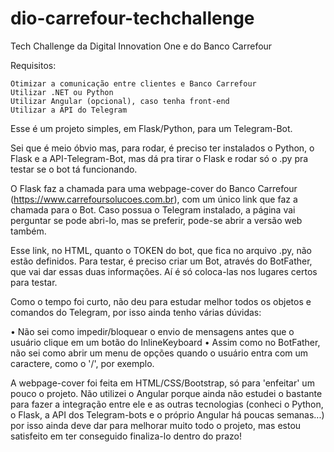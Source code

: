 # dio-carrefour-techchallenge

Tech Challenge da Digital Innovation One e do Banco Carrefour

Requisitos:

	Otimizar a comunicação entre clientes e Banco Carrefour
	Utilizar .NET ou Python
	Utilizar Angular (opcional), caso tenha front-end
	Utilizar a API do Telegram

Esse é um projeto simples, em Flask/Python, para um Telegram-Bot.

Sei que é meio óbvio mas, para rodar, é preciso ter instalados o Python, o Flask e a API-Telegram-Bot,
mas dá pra tirar o Flask e rodar só o .py pra testar se o bot tá funcionando.

O Flask faz a chamada para uma webpage-cover do Banco Carrefour (https://www.carrefoursolucoes.com.br), com um único link que faz a chamada para o Bot.
Caso possua o Telegram instalado, a página vai perguntar se pode abri-lo, mas se preferir, pode-se abrir a versão web também.

Esse link, no HTML, quanto o TOKEN do bot, que fica no arquivo .py, não estão definidos. Para testar, é preciso criar um Bot, através do BotFather,
que vai dar essas duas informações. Aí é só coloca-las nos lugares certos para testar.

Como o tempo foi curto, não deu para estudar melhor todos os objetos e comandos do Telegram, por isso ainda tenho várias dúvidas:

• Não sei como impedir/bloquear o envio de mensagens antes que o usuário clique em um botão do InlineKeyboard
• Assim como no BotFather, não sei como abrir um menu de opções quando o usuário entra com um caractere, como o '/', por exemplo.

A webpage-cover foi feita em HTML/CSS/Bootstrap, só para 'enfeitar' um pouco o projeto. Não utilizei o Angular porque ainda não estudei o bastante para fazer a integração entre ele e as outras tecnologias (conheci o Python, o Flask, a API dos Telegram-bots e o próprio Angular há poucas semanas...) por isso ainda deve dar para melhorar muito todo o projeto, mas estou satisfeito em ter conseguido finaliza-lo dentro do prazo!
